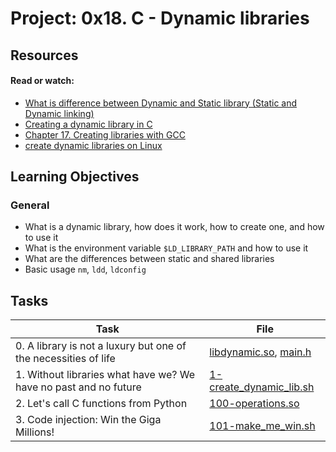 # Project: 0x18. C - Dynamic libraries

## Resources

#### Read or watch:

* [What is difference between Dynamic and Static library (Static and Dynamic linking)](https://intranet.alxswe.com/rltoken/XLLmLISlteUIxrLzNdm3_Q)
* [Creating a dynamic library in C](https://intranet.alxswe.com/rltoken/kNeByCwDzg1CI6EpnDFoPA)
* [Chapter 17. Creating libraries with GCC](https://intranet.alxswe.com/rltoken/LhNeaQ5B-IVHi5bCj2oNgg)
* [create dynamic libraries on Linux](https://intranet.alxswe.com/rltoken/i9Sw0q7H-RL4nyvzYO5fNQ)
## Learning Objectives

### General

* What is a dynamic library, how does it work, how to create one, and how to use it
* What is the environment variable <code>$LD_LIBRARY_PATH</code> and how to use it
* What are the differences between static and shared libraries
* Basic usage <code>nm</code>, <code>ldd</code>, <code>ldconfig</code>
## Tasks

| Task | File |
| ---- | ---- |
| 0. A library is not a luxury but one of the necessities of life | [libdynamic.so](./libdynamic.so), [main.h](./main.h) |
| 1. Without libraries what have we? We have no past and no future | [1-create_dynamic_lib.sh](./1-create_dynamic_lib.sh) |
| 2. Let's call C functions from Python | [100-operations.so](./100-operations.so) |
| 3. Code injection: Win the Giga Millions! | [101-make_me_win.sh](./101-make_me_win.sh) |

